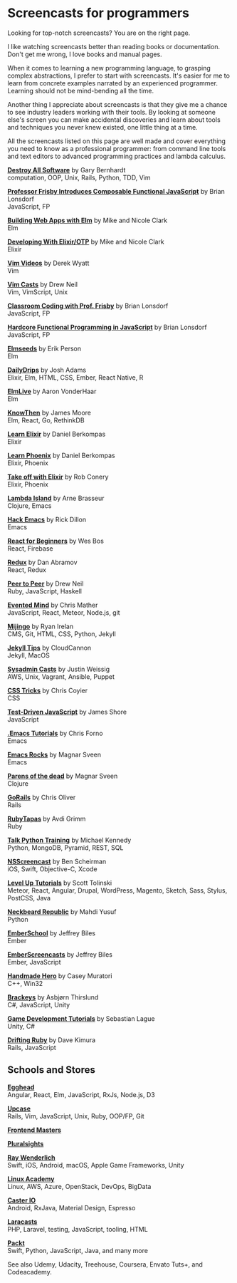 # Screencasts for programmers

Looking for top-notch screencasts? You are on the right page.

I like watching screencasts better than reading books or documentation.
Don't get me wrong, I love books and manual pages.

When it comes to learning a new programming language, to grasping
complex abstractions, I prefer to start with screencasts. It's easier for
me to learn from concrete examples narrated by an experienced programmer.
Learning should not be mind-bending all the time.

Another thing I appreciate about screencasts is that they give me a chance
to see industry leaders working with their tools. By looking at someone
else's screen you can make accidental discoveries and learn about tools
and techniques you never knew existed, one little thing at a time.

All the screencasts listed on this page are well made and cover everything
you need to know as a professional programmer: from command line tools and
text editors to advanced programming practices and lambda calculus.

[**Destroy All Software**](https://www.destroyallsoftware.com/screencasts)
by Gary Bernhardt
<br>computation, OOP, Unix, Rails, Python, TDD, Vim

[**Professor Frisby Introduces Composable Functional JavaScript**](https://egghead.io/instructors/brian-lonsdorf)
by Brian Lonsdorf
<br>JavaScript, FP

[**Building Web Apps with Elm**](https://pragmaticstudio.com/elm)
by Mike and Nicole Clark
<br>Elm

[**Developing With Elixir/OTP**](https://pragmaticstudio.com/elixir)
by Mike and Nicole Clark
<br>Elixir

[**Vim Videos**](http://derekwyatt.org/vim/tutorials/)
by Derek Wyatt
<br>Vim

[**Vim Casts**](http://vimcasts.org/episodes/archive/)
by Drew Neil
<br>Vim, VimScript, Unix

[**Classroom Coding with Prof. Frisby**](https://www.youtube.com/watch?v=h_tkIpwbsxY&list=PLK_hdtAJ4KqX0JOs_KMAmUNTNMRYhWEaC)
by Brian Lonsdorf
<br>JavaScript, FP

[**Hardcore Functional Programming in JavaScript**](https://www.pluralsight.com/courses/hardcore-functional-programming-javascript)
by Brian Lonsdorf
<br>JavaScript, FP

[**Elmseeds**](http://elmseeds.thaterikperson.com/)
by Erik Person
<br>Elm

[**DailyDrips**](https://www.dailydrip.com/)
by Josh Adams
<br>Elixir, Elm, HTML, CSS, Ember, React Native, R

[**ElmLive**](https://www.youtube.com/user/gruen0)
by Aaron VonderHaar
<br>Elm

[**KnowThen**](https://knowthen.com/)
by James Moore
<br>Elm, React, Go, RethinkDB

[**Learn Elixir**](https://www.learnelixir.tv/)
by Daniel Berkompas
<br>Elixir

[**Learn Phoenix**](https://www.learnphoenix.tv/)
by Daniel Berkompas
<br>Elixir, Phoenix

[**Take off with Elixir**](https://bigmachine.io/products/take-off-with-elixir/)
by Rob Conery
<br>Elixir, Phoenix

[**Lambda Island**](https://lambdaisland.com/)
by Arne Brasseur
<br>Clojure, Emacs

[**Hack Emacs**](https://killring.org/hack-emacs/)
by Rick Dillon
<br>Emacs

[**React for Beginners**](https://reactforbeginners.com/)
by Wes Bos
<br>React, Firebase

[**Redux**](https://egghead.io/instructors/dan-abramov)
by Dan Abramov
<br>React, Redux

[**Peer to Peer**](http://peertopeer.io/)
by Drew Neil
<br>Ruby, JavaScript, Haskell

[**Evented Mind**](https://www.eventedmind.com/)
by Chris Mather
<br>JavaScript, React, Meteor, Node.js, git

[**Mijingo**](https://mijingo.com/)
by Ryan Irelan
<br>CMS, Git, HTML, CSS, Python, Jekyll

[**Jekyll Tips**]( https://learn.cloudcannon.com/)
by CloudCannon
<br>Jekyll, MacOS

[**Sysadmin Casts**](https://sysadmincasts.com/)
by Justin Weissig
<br>AWS, Unix, Vagrant, Ansible, Puppet

[**CSS Tricks**](https://css-tricks.com/video-screencasts/)
by Chris Coyier
<br>CSS

[**Test-Driven JavaScript**](http://www.letscodejavascript.com/)
by James Shore
<br>JavaScript

[**.Emacs Tutorials**](https://www.youtube.com/playlist?list=PLxj9UAX4Em-IiOfvF2Qs742LxEK4owSkr)
by Chris Forno
<br>Emacs

[**Emacs Rocks**](http://emacsrocks.com/)
by Magnar Sveen
<br>Emacs

[**Parens of the dead**](http://www.parens-of-the-dead.com/)
by Magnar Sveen
<br>Clojure

[**GoRails**](https://gorails.com/)
by Chris Oliver
<br>Rails

[**RubyTapas**](https://www.rubytapas.com/)
by Avdi Grimm
<br>Ruby

[**Talk Python Training**](https://training.talkpython.fm/courses/bundle/2017-annual-bundle)
by Michael Kennedy
<br>Python, MongoDB, Pyramid, REST, SQL

[**NSScreencast**](http://nsscreencast.com/episodes)
by Ben Scheirman
<br>iOS, Swift, Objective-C, Xcode

[**Level Up Tutorials**](https://www.leveluptutorials.com/)
by Scott Tolinski
<br>Meteor, React, Angular, Drupal, WordPress, Magento, Sketch, Sass, Stylus, PostCSS, Java

[**Neckbeard Republic**](http://www.neckbeardrepublic.com/)
by Mahdi Yusuf
<br>Python

[**EmberSchool**](https://www.emberschool.com/)
by Jeffrey Biles
<br>Ember

[**EmberScreencasts**](https://www.emberscreencasts.com/)
by Jeffrey Biles
<br>Ember, JavaScript

[**Handmade Hero**](https://handmadehero.org/)
by Casey Muratori
<br>C++, Win32

[**Brackeys**](https://www.youtube.com/c/brackeys)
by Asbj&oslash;rn Thirslund
<br>C#, JavaScript, Unity

[**Game Development Tutorials**](https://www.youtube.com/user/Cercopithecan)
by Sebastian Lague
<br>Unity, C#

[**Drifting Ruby**](https://www.driftingruby.com/)
by Dave Kimura
<br>Rails, JavaScript

## Schools and Stores

[**Egghead**](https://egghead.io/)
<br>Angular, React, Elm, JavaScript, RxJs, Node.js, D3

[**Upcase**](https://thoughtbot.com/upcase)
<br>Rails, Vim, JavaScript, Unix, Ruby, OOP/FP, Git

[**Frontend Masters**](https://frontendmasters.com/)

[**Pluralsights**](https://www.pluralsight.com/)

[**Ray Wenderlich**](https://www.raywenderlich.com/)
<br>Swift, iOS, Android, macOS, Apple Game Frameworks, Unity

[**Linux Academy**](https://linuxacademy.com/)
<br>Linux, AWS, Azure, OpenStack, DevOps, BigData

[**Caster IO**](https://caster.io/)
<br>Android, RxJava, Material Design, Espresso

[**Laracasts**](https://laracasts.com/)
<br>PHP, Laravel, testing, JavaScript, tooling, HTML

[**Packt**](https://www.packtpub.com/)
<br>Swift, Python, JavaScript, Java, and many more

See also Udemy, Udacity, Treehouse, Coursera, Envato Tuts+, and Codeacademy.
